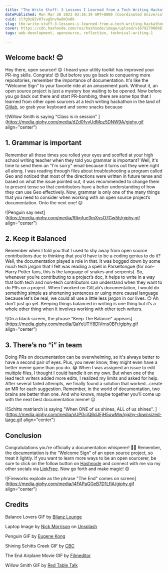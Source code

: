 ```yaml
---
title: "The Write Stuff: 3 Lessons I Learned from a Tech Writing Hackathon"
datePublished: Mon Mar 20 2023 03:36:39 GMT+0000 (Coordinated Universal Time)
cuid: clfg9z82v07vug5nvhwdm3x0k
slug: the-write-stuff-3-lessons-i-learned-from-a-tech-writing-hackathon
cover: https://cdn.hashnode.com/res/hashnode/image/upload/v1679279069871/acdd06bb-525e-4391-ba4c-2733f68ebc1d.png
tags: web-development, opensource, reflection, technical-writing-1

---
```


## Welcome back! 😊

Hey there, open sourcer! 😊 I heard your utility toolkit has improved your PR-ing skills. Congrats! 😊 But before you go back to conquering more repositories, remember the importance of documentation. It's like the "Welcome Sign" to your favorite ride at an amusement park. Without it, an open source project is just a mystery box waiting to be opened. Now before you go back out there and start PR-bombing, there are some tips that I learned from other open sourcers at a tech writing hackathon in the land of [Gitlab](https://about.gitlab.com/), so grab your keyboard and some snacks because

![Willow Smith is saying "Class is in session" ](https://media.giphy.com/media/dZd0fvvUdMpz5DNW9A/giphy.gif align="center")

## 1\. Grammar is important

Remember all those times you rolled your eyes and scoffed at your high school writing teacher when they told you grammar is important? Well, it's time to send them an "I'm sorry" email because it turns out they were right all along. I was reading through files about troubleshooting a program called Geo and noticed that most of the directions were written in future tense and based on what the issue pointed out, it was recommended to change them to present tense so that contributors have a better understanding of how they can use Geo effectively. Now, grammar is only one of the many things that you need to consider when working with an open source project’s documentation. Onto the next one! 😊

![Penguin say next](https://media.giphy.com/media/RIkgfue3mXysO7Gw5h/giphy.gif align="center")

## 2\. Keep it Balanced

Remember when I told you that I used to shy away from open source contributions due to thinking that you’d have to be a coding genius to do it? Well, the documentation played a role in that. It was bogged down by some much tech jargon that I felt was reading a spell in Parseltongue (for non-Harry Potter fans, this is the language of snakes and serpents). So, whenever you’re contributing to a project’s doc, it helps to write in a way that both tech and non-tech contributors can understand when they want to do PRs on a project. When I worked on GitLab’s documentation, I would do something simple as shortening sentences or using more causal language because let's be real, we could all use a little less jargon in our lives. 😉 Ah don’t just go yet. Keeping things balanced in writing is one thing but it’s a whole other thing when it involves working with other tech writers.

![On a black screen, the phrase "Keep The Balance" appears](https://media.giphy.com/media/QaYeUTY8DlVrns0BFr/giphy.gif align="center")

## 3\. There’s no “i” in team

Doing PRs on documentation can be overwhelming, so it's always better to have a second pair of eyes. Plus, you never know, they might even have a better meme game than you do. 😂 When I was assigned an issue to edit multiple files, I thought I could handle it on my own. But when one of the lead tech writers added more edits, I realized my limits and asked for help. After several failed attempts, we finally found a solution that worked...create an MR for each suggestion. Remember, in the world of documentation, two brains are better than one. And who knows, maybe together you'll come up with the next best documentation meme! 😜

![Schitts matriarch is saying "When ONE of us shines, ALL of us shines". ](https://media.giphy.com/media/xUPGcjQ6dJEjH5uwMw/giphy-downsized-large.gif align="center")

## Conclusion

Congratulations you’re officially a documentation whisperer! 🎊🎉 Remember, the documentation is the “Welcome Sign” of an open source project, so treat it lightly. If you want to learn more ways to be an open sourcerer, be sure to click on the follow button on [Hashnode](https://chrissycodes.hashnode.dev) and connect with me via my other socials via [LinkFree](https://linkfree.eddiehub.io/CBID2). Now go forth and make magic! 😊

![Fireworks explode as the phrase "The End" comes on screen](https://media.giphy.com/media/l4FAPaGGeB7D1LfIA/giphy.gif align="center")

## Credits

Balance Lovers GIF by [Bilanz Lounge](https://media.giphy.com/media/QaYeUTY8DlVrns0BFr/giphy.gif)

Laptop Image by [Nick Morrison](https://unsplash.com/@nickmorrison?utm_source=unsplash&utm_medium=referral&utm_content=creditCopyText) on [Unsplash](https://unsplash.com/photos/FHnnjk1Yj7Y?utm_source=unsplash&utm_medium=referral&utm_content=creditCopyText)

Penguin GIF by [Eugene Kong](https://media.giphy.com/media/RIkgfue3mXysO7Gw5h/giphy.gif)

Shining Schitts Creek GIF by [CBC](https://media.giphy.com/media/xUPGcjQ6dJEjH5uwMw/giphy-downsized-large.gif)

The End Airplane Movie GIF by [Filmeditor](https://media.giphy.com/media/l4FAPaGGeB7D1LfIA/giphy.gif)

Willow Smith GIF by [Red Table Talk](https://media.giphy.com/media/dZd0fvvUdMpz5DNW9A/giphy.gif)